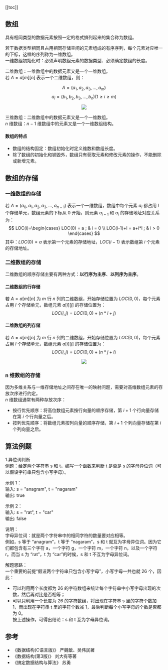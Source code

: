 [[toc]]
## 数组
具有相同类型的数据元素按照一定的格式排列起来的集合称为数组。

若干数据类型相同且占用相同存储空间的元素组成的有序序列，每个元素对应唯一的下标，这样的序列称为一维数组。  
一维数组初始化时：必须声明数组元素的数据类型、必须确定数组的长度。

二维数组：一维数组中的数据元素又是一个一维数组。  
若 $A = a[m][n]$ 表示一个二维数组，则： 

$$
A = (a_1,a_2,a_3,...,a_m)   $$
$$
a_i= (b_1,b_2,b_3,...,b_n) (1\ge i \ge m)
$$

  <div align="center">
      <img src="https://vista-image.oss-cn-beijing.aliyuncs.com/datastructure/image/数组_二维数组图例.png">
  </div>
  
三维数组：二维数组中的数据元素又是一个一维数组。  
$n$ 维数组：$n-1$ 维数组中的元素又是一个一维数组结构。
   
#### 数组的特点
- 数组的结构固定：数组初始化时定义维数和数组长度。
- 除了数组的初始化和销毁外，数组只有获取元素和修改元素的操作，不能删除或新增元素。
    
## 数组的存储
### 一维数组的存储
若 $A = (a_0,a_1,a_2,a_3,...,a_{n-1})$ 表示一个一维数组，数组中每个元素 $a_i$ 都占用 $l$ 个存储单元，数组元素的下标从 0 开始，则元素 $a_{i-1}$ 和 $a_{i}$
 的存储地址对应关系为：
$$ 
LOC(i)=\begin{cases}
LOC(0) = a ; & i = 0 \\
LOC(i-1)+l = a+i*l ;  & i > 0 
\end{cases}
$$
其中：$LOC(0) = a$ 表示第一个元素的存储地址，$LOC(i-1)$ 表示数组第 $i$ 个元素的存储地址。

### 二维数组的存储
二维数组的顺序存储主要有两种方式：**以行序为主序**、**以列序为主序**。

#### 二维数组的行存储
若 $A = a[m][n]$ 为 $m$ 行 $n$ 列的二维数组，开始存储位置为 $LOC(0,0)$，每个元素占用 $l$ 个存储单元，数组元素 $a[i][j]$ 的存储位置为：
$$LOC(i,j) = LOC(0,0) + (n * i + j)$$

#### 二维数组的列存储
若 $A = a[m][n]$ 为 $m$ 行 $n$ 列的二维数组，开始存储位置为 $LOC(0,0)$，每个元素占用 $l$ 个存储单元，数组元素 $a[i][j]$ 的存储位置为：
$$LOC(i,j) = LOC(0,0) + (n * j + i)$$

<div align="center">
    <img src="https://vista-image.oss-cn-beijing.aliyuncs.com/datastructure/image/数组_二维数组的存储.png">
</div>

### n 维数组的存储
因为多维关系与一维存储地址之间存在唯一的映射问题，需要对高维数组元素的存放次序进行约定。   
$n$ 维数组通常有两种存放次序：
  - 按行优先顺序：将高位数组元素按行向量的顺序存储，第 $i+1$ 个行向量存储在第 $i$ 个行向量之后。
  - 按列优先顺序：将数组元素按列向量的顺序存储，第 $i+1$ 个列向量存储在第 $i$ 个列向量之后。
 
## 算法例题
1.异位词判断  
例题：给定两个字符串 s 和 t，编写一个函数来判断 t 是否是 s 的字母异位词（可以假设字符串只包含小写字母）。

示例 1：  
输入: s = "anagram", t = "nagaram"  
输出: true

示例 2：   
输入: s = "rat", t = "car"   
输出: false

说明：  
字母异位词：就是两个字符串中的相同字符的数量要对应相等。  
例如，s 等于 “anagram”，t 等于 “nagaram”，s 和 t 就互为字母异位词。因为它们都包含有三个字符 a，一个字符 g，一个字符 m，一个字符 n，以及一个字符 r。而当 s 为 “rat”，t 为 “car”的时候，s 和 t 不互为字母异位词。

解题思路：  
一个重要的前提“假设两个字符串只包含小写字母”，小写字母一共也就 26 个，因此：
- 可以利用两个长度都为 26 的字符数组来统计每个字符串中小写字母出现的次数，然后再对比是否相等；
- 可以只利用一个长度为 26 的字符数组，将出现在字符串 s 里的字符个数加 1，而出现在字符串 t 里的字符个数减 1，最后判断每个小写字母的个数是否都为 0。  
按上述操作，可得出结论：s 和 t 互为字母异位词。


## 参考  
- 《数据结构(C语言版)》 严魏敏、吴伟民著  
- 《数据结构(第3版)》 刘大有等著  
- 《搞定数据结构与算法》 苏勇
